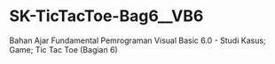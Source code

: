 # SK-TicTacToe-Bag6__VB6
Bahan Ajar Fundamental Pemrograman Visual Basic 6.0 - Studi Kasus; Game; Tic Tac Toe (Bagian 6)
